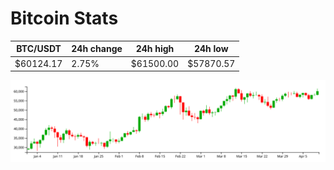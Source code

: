 # Bitcoin Stats

BTC/USDT|24h change|24h high|24h low|
|---|---|---|---|
|$60124.17|2.75%|$61500.00|$57870.57|

<img src="./chart.svg">
